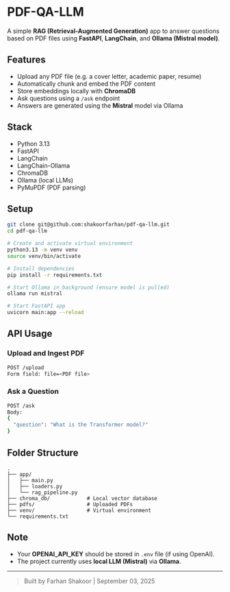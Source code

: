 # PDF-QA-LLM

A simple **RAG (Retrieval-Augmented Generation)** app to answer questions based on PDF files using **FastAPI**, **LangChain**, and **Ollama (Mistral model)**.

## Features

- Upload any PDF file (e.g. a cover letter, academic paper, resume)
- Automatically chunk and embed the PDF content
- Store embeddings locally with **ChromaDB**
- Ask questions using a `/ask` endpoint
- Answers are generated using the **Mistral** model via Ollama

## Stack

- Python 3.13
- FastAPI
- LangChain
- LangChain-Ollama
- ChromaDB
- Ollama (local LLMs)
- PyMuPDF (PDF parsing)

## Setup

```bash
git clone git@github.com:shakoorfarhan/pdf-qa-llm.git
cd pdf-qa-llm

# Create and activate virtual environment
python3.13 -m venv venv
source venv/bin/activate

# Install dependencies
pip install -r requirements.txt

# Start Ollama in background (ensure model is pulled)
ollama run mistral

# Start FastAPI app
uvicorn main:app --reload
```

## API Usage

### Upload and Ingest PDF

```bash
POST /upload
Form field: file=<PDF file>
```

### Ask a Question

```bash
POST /ask
Body:
{
  "question": "What is the Transformer model?"
}
```

## Folder Structure

```
.
├── app/
│   ├── main.py
│   ├── loaders.py
│   └── rag_pipeline.py
├── chroma_db/            # Local vector database
├── pdfs/                 # Uploaded PDFs
├── venv/                 # Virtual environment
└── requirements.txt
```

## Note

- Your **OPENAI_API_KEY** should be stored in `.env` file (if using OpenAI).
- The project currently uses **local LLM (Mistral)** via **Ollama**.

---

> Built by Farhan Shakoor | September 03, 2025
